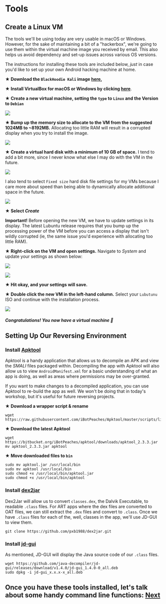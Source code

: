 # Tools

## Create a Linux VM

The tools we'll be using today are very usable in macOS or Windows. However, for the sake of maintaining a bit of a "hackerbox", we're going to use them within the virtual machine image you received by email. This also helps us avoid dependency and set-up issues across various OS versions.

The instructions for installing these tools are included below, *just* in case you'd like to set up your own Android hacking machine at home. 

**★ Download the `BlackHoodie Kali` image [here](http://cdimage.ubuntu.com/lubuntu/releases/18.04/release/lubuntu-18.04.1-desktop-amd64.iso),**

**★ Install VirtualBox for macOS or Windows by clicking [here](https://download.virtualbox.org)**.  

**★ Create a new virtual machine, setting the `type` to `Linux` and the Version to `Debian`**

![](/img/Create_VM.png)

**★ Bump up the memory size to allocate to the VM from the suggested 1024MB to ~8192MB.** Allocating too little RAM will result in a corrupted display when you try to install the image.

![](/img/Set_VM_Memory.png)

**★ Create a virtual hard disk with a minimum of 10 GB of space.** I tend to add a bit more, since I never know what else I may do with the VM in the future.

![](/img/Create_VM_HDD.png)

I also tend to select `Fixed size` hard disk file settings for my VMs because I care more about speed than being able to dynamically allocate additional space in the future.

![](/img/Fixed_Size_HDD.png)

**★ Select _Create_**

**Important!** Before opening the new VM, we have to update settings in its display. The latest Lubuntu release requires that you bump up the processing power of the VM before you can access a display that isn't wildly corrupted (ie, the same issue you'd experience with allocating too little RAM).

**★ Right-click on the VM and open settings.** Navigate to _System_ and update your settings as shown below:

![](/img/Right_Click_New_VM.png)

![](/img/Set_4_cores.png)

**★ Hit okay, and your settings will save.**

**★ Double click the new VM in the left-hand column.** Select your `Lubutunu` ISO and continue with the installation process.

![](/img/Lubuntu_startup.png)

##### Congratulations! You now have a virtual machine 🎉

## Setting Up Our Reversing Environment

### Install [Apktool](https://ibotpeaches.github.io/Apktool/install/)
 
Apktool is a handy application that allows us to decompile an APK and view the _SMALI_ files packaged within. Decompiling the app with Apktool will also allow us to view `AndroidManifest.xml` for a basic understanding of what an app is doing, as well as areas where permissions may be over-granted.

If you want to make changes to a decompiled application, you can use Apktool to re-build the app as well. We won't be doing that in today's workshop, but it's useful for future reversing projects. 

**★ Download a wrapper script & rename** 

```shell
wget https://raw.githubusercontent.com/iBotPeaches/Apktool/master/scripts/linux/apktool.bat
```

**★ Download the latest Apktool**
```shell
wget https://bitbucket.org/iBotPeaches/apktool/downloads/apktool_2.3.3.jar
mv apktool_2.3.3.jar apktool
```

**★ Move downloaded files to `bin`**
```shell
sudo mv apktool.jar /usr/local/bin
sudo mv apktool /usr/local/bin
sudo chmod +x /usr/local/bin/apktool.jar
sudo chmod +x /usr/local/bin/apktool
```

### Install [dex2jar](https://github.com/pxb1988/dex2jar)

Dex2Jar will allow us to convert `classes.dex`, the Dalvik Executable, to readable `.class` files. For ART apps where the dex files are converted to OAT files, we can still extract the `.dex` files and convert to `.class`. Once we have `.class` files for each of the, well, classes in the app, we'll use JD-GUI to view them.

```shell
git clone https://github.com/pxb1988/dex2jar.git
```

### Install [jd-gui](http://jd.benow.ca/)

As mentioned, JD-GUI will display the Java source code of our `.class` files. 

```shell
wget https://github.com/java-decompiler/jd-gui/releases/download/v1.4.0/jd-gui_1.4.0-0_all.deb
sudo dpkg -i jd-gui_x.x.x-x_all.deb 
```

## Once you have these tools installed, let's talk about some handy command line functions: [Next](https://github.com/chmodxx/BlackHoodie2018/blob/master/lab/CLI_Kung_Fu.markdown)
